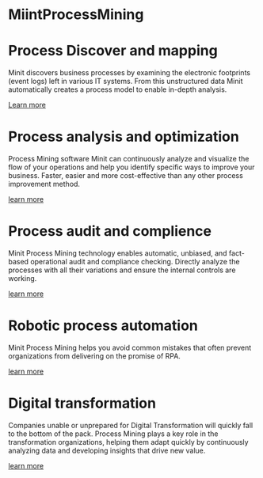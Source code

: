 # MiintProcessMining



# Process Discover and mapping 

Minit discovers business processes by examining the electronic footprints (event logs) left in various IT systems. From this unstructured data Minit automatically creates a process model to enable in-depth analysis.

[Learn more](https://www.minit.io/use-cases/process-discovery-and-process-mapping)

# Process analysis and optimization 

Process Mining software Minit can continuously analyze and visualize the flow of your operations and help you identify specific ways to improve your business. Faster, easier and more cost-effective than any other process improvement method.

[learn more](https://www.minit.io/use-cases/process-analysis-and-process-optimization)

# Process audit and complience 

Minit Process Mining technology enables automatic, unbiased, and fact-based operational audit and compliance checking. Directly analyze the processes with all their variations and ensure the internal controls are working.

[learn more](https://www.minit.io/use-cases/audit-and-compliance)

# Robotic process automation

Minit Process Mining helps you avoid common mistakes that often prevent organizations from delivering on the promise of RPA.

[learn more](https://www.minit.io/use-cases/robotic-process-automation)

# Digital transformation

Companies unable or unprepared for Digital Transformation will quickly fall to the bottom of the pack. Process Mining plays a key role in the transformation organizations, helping them adapt quickly by continuously analyzing data and developing insights that drive new value.

[learn more](https://www.minit.io/use-cases/digital-transformation)
